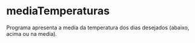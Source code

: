# mediaTemperaturas
Programa apresenta a media da temperatura dos dias desejados (abaixo, acima ou na media).
